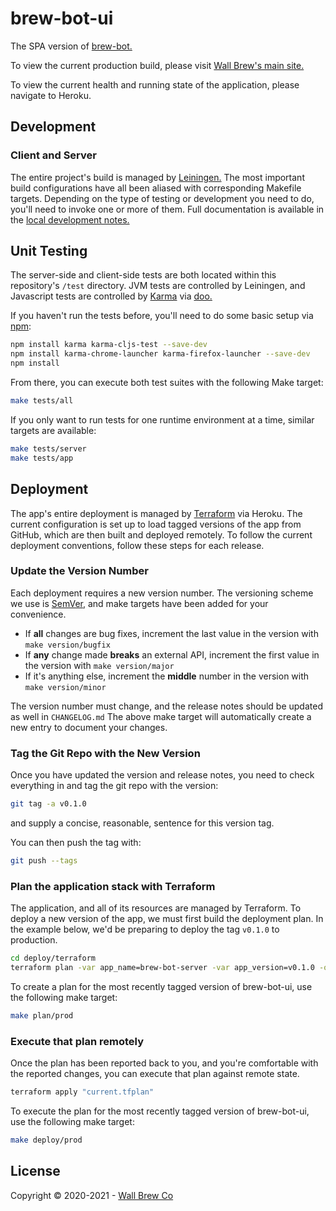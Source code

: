 # brew-bot-ui

The SPA version of [brew-bot.](https://github.com/Wall-Brew-Co/brew-bot)

To view the current production build, please visit [Wall Brew's main site.](https://brewbot.wallbrew.com/)

To view the current health and running state of the application, please navigate to Heroku.

## Development

### Client and Server

The entire project's build is managed by [Leiningen.](https://leiningen.org/)
The most important build configurations have all been aliased with corresponding Makefile targets.
Depending on the type of testing or development you need to do, you'll need to invoke one or more of them.
Full documentation is available in the [local development notes.](/documentation/development/local.md)

## Unit Testing

The server-side and client-side tests are both located within this repository's `/test` directory.
JVM tests are controlled by Leiningen, and Javascript tests are controlled by [Karma](https://karma-runner.github.io/latest/index.html) via [doo.](https://github.com/bensu/doo)

If you haven't run the tests before, you'll need to do some basic setup via [npm](https://www.npmjs.com/):

```bash
npm install karma karma-cljs-test --save-dev
npm install karma-chrome-launcher karma-firefox-launcher --save-dev
npm install
```

From there, you can execute both test suites with the following Make target:

```bash
make tests/all
```

If you only want to run tests for one runtime environment at a time, similar targets are available:

```bash
make tests/server
make tests/app
```

## Deployment

The app's entire deployment is managed by [Terraform](https://www.terraform.io/) via Heroku.
The current configuration is set up to load tagged versions of the app from GitHub, which are then built and deployed remotely.
To follow the current deployment conventions, follow these steps for each release.

### Update the Version Number

Each deployment requires a new version number.
The versioning scheme we use is [SemVer](http://semver.org/), and make targets have been added for your convenience.

* If **all** changes are bug fixes, increment the last value in the version with `make version/bugfix`
* If **any** change made **breaks** an external API, increment the first value in the version with `make version/major`
* If it's anything else, increment the **middle** number in the version with `make version/minor`

The version number must change, and the release notes should be updated as well in `CHANGELOG.md`
The above make target will automatically create a new entry to document your changes.

### Tag the Git Repo with the New Version

Once you have updated the version and release notes, you need to check everything in and tag the git repo with the version:

```bash
git tag -a v0.1.0
```

and supply a concise, reasonable, sentence for this version tag.

You can then push the tag with:

```bash
git push --tags
```

### Plan the application stack with Terraform

The application, and all of its resources are managed by Terraform.
To deploy a new version of the app, we must first build the deployment plan.
In the example below, we'd be preparing to deploy the tag `v0.1.0` to production.

```bash
cd deploy/terraform
terraform plan -var app_name=brew-bot-server -var app_version=v0.1.0 -out=current.tfplan
```

To create a plan for the most recently tagged version of brew-bot-ui, use the following make target:

```bash
make plan/prod
```

### Execute that plan remotely

Once the plan has been reported back to you, and you're comfortable with the reported changes, you can execute that plan against remote state.

```bash
terraform apply "current.tfplan"
```

To execute the plan for the most recently tagged version of brew-bot-ui, use the following make target:

```bash
make deploy/prod
```

## License

Copyright © 2020-2021 - [Wall Brew Co](https://wallbrew.com/)
